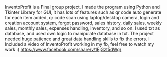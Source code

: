 InventoProfit is a Final group project. I made the program using Python and Tkinter Library for GUI, it has lots of features such as qr code auto generate for each item added, qr code scan using laptop/desktop camera, login and creation account system, forgot password,
sales history, daily sales, weekly sales, monthly sales, expenses handling, inventory, and so on. I used txt as database, and used own logic to manipulate database in txt. The project needed huge patience and great data handling skills to fix the errors.
I Included a video of InventoProfit working in my fb, feel free to watch my work :) https://www.facebook.com/share/v/1EjGzt5dWg/
